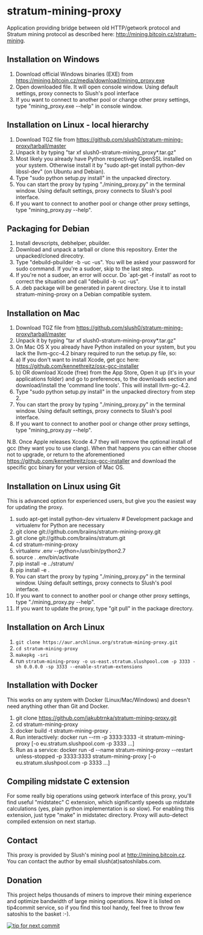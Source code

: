 stratum-mining-proxy
====================

Application providing bridge between old HTTP/getwork protocol and Stratum mining protocol
as described here: http://mining.bitcoin.cz/stratum-mining.

Installation on Windows
-----------------------

1. Download official Windows binaries (EXE) from https://mining.bitcoin.cz/media/download/mining_proxy.exe
2. Open downloaded file. It will open console window. Using default settings, proxy connects to Slush's pool interface
3. If you want to connect to another pool or change other proxy settings, type "mining_proxy.exe --help" in console window.

Installation on Linux - local hierarchy
---------------------------------------

1. Download TGZ file from https://github.com/slush0/stratum-mining-proxy/tarball/master
2. Unpack it by typing "tar xf slush0-stratum-mining_proxy*.tar.gz"
3. Most likely you already have Python respectively OpenSSL installed on your system. Otherwise install it by "sudo apt-get install python-dev libssl-dev"
(on Ubuntu and Debian).
3. Type "sudo python setup.py install" in the unpacked directory.
4. You can start the proxy by typing "./mining_proxy.py" in the terminal window. Using default settings,
proxy connects to Slush's pool interface.
5. If you want to connect to another pool or change other proxy settings, type "mining_proxy.py --help".

Packaging for Debian
--------------------

1. Install devscripts, debhelper, pbuilder.
2. Download and unpack a tarball or clone this repository. Enter the unpacked/cloned direcotry.
3. Type "debuild-pbuilder -b -uc -us". You will be asked your password for sudo command. If you're a sudoer, skip to the last step.
4. If you're not a sudoer, an error will occur. Do `apt-get -f install' as root to correct the situation and call "debuild -b -uc -us".
5. A .deb package will be generated in parent directory. Use it to install stratum-mining-proxy on a Debian compatible system.

Installation on Mac
-------------------
1. Download TGZ file from https://github.com/slush0/stratum-mining-proxy/tarball/master
2. Unpack it by typing "tar xf slush0-stratum-mining-proxy*.tar.gz"
3. On Mac OS X you already have Python installed on your system, but you lack the llvm-gcc-4.2 binary required to run the setup.py file, so:
3. a) If you don't want to install Xcode, get gcc here: https://github.com/kennethreitz/osx-gcc-installer
3. b) OR download Xcode (free) from the App Store, Open it up (it's in your applications folder) and go to preferences, to the downloads section and download/install the 'command line tools'. This will install llvm-gc-4.2.
4. Type "sudo python setup.py install" in the unpacked directory from step 2.
5. You can start the proxy by typing "./mining_proxy.py" in the terminal window. Using default settings, proxy connects to Slush's pool interface.
6. If you want to connect to another pool or change other proxy settings, type "mining_proxy.py --help".

N.B. Once Apple releases Xcode 4.7 they will remove the optional install of gcc (they want you to use clang). When that happens you can either choose not to upgrade, or return to the aforementioned https://github.com/kennethreitz/osx-gcc-installer and download the specific gcc binary for your version of Mac OS.

Installation on Linux using Git
-------------------------------
This is advanced option for experienced users, but give you the easiest way for updating the proxy.

1. sudo apt-get install python-dev virtualenv # Development package and virtualenv for Python are necessary
1. git clone git://github.com/braiins/stratum-mining-proxy.git
1. git clone git://github.com/braiins/stratum.git
1. cd stratum-mining-proxy
1. virtualenv .env --python=/usr/bin/python2.7
1. source . .env/bin/activate
1. pip install -e ../stratum/
1. pip install -e .
6. You can start the proxy by typing "./mining_proxy.py" in the terminal window. Using default settings,
proxy connects to Slush's pool interface.
7. If you want to connect to another pool or change other proxy settings, type "./mining_proxy.py --help".
8. If you want to update the proxy, type "git pull" in the package directory.

Installation on Arch Linux
--------------------------
1. `git clone https://aur.archlinux.org/stratum-mining-proxy.git`
1. `cd stratum-mining-proxy`
1. `makepkg -sri`
1. run `stratum-mining-proxy -o us-east.stratum.slushpool.com -p 3333 -sh 0.0.0.0 -sp 3333 --enable-stratum-extensions`

Installation with Docker
------------------------

This works on any system with Docker (Linux/Mac/Windows) and doesn't need anything other than Git and Docker.

1. git clone https://github.com/jakubtrnka/stratum-mining-proxy.git
2. cd stratum-mining-proxy
3. docker build -t stratum-mining-proxy .
4. Run interactively: docker run --rm -p 3333:3333 -it stratum-mining-proxy [-o eu.stratum.slushpool.com -p 3333 ...]
5. Run as a service: docker run -d --name stratum-mining-proxy --restart unless-stopped -p 3333:3333 stratum-mining-proxy [-o eu.stratum.slushpool.com -p 3333 ...]

Compiling midstate C extension
------------------------------
For some really big operations using getwork interface of this proxy, you'll find
useful "midstatec" C extension, which significantly speeds up midstate calculations
(yes, plain python implementation is *so* slow). For enabling this extension,
just type "make" in midstatec directory. Proxy will auto-detect compiled extension
on next startup.

Contact
-------

This proxy is provided by Slush's mining pool at http://mining.bitcoin.cz. You can contact the author
by email slush(at)satoshilabs.com.

Donation
--------
This project helps thousands of miners to improve their mining experience and optimize bandwidth of large
mining operations. Now it is listed on tip4commit service, so if you find this tool handy, feel free
to throw few satoshis to the basket :-).

[![tip for next commit](http://tip4commit.com/projects/322.svg)](http://tip4commit.com/projects/322)

